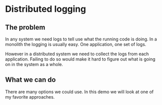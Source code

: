# Distributed logging

## The problem

In any system we need logs to tell use what the running code is doing.
In a monolith the logging is usually easy. One application, one set of logs.

However in a distributed system we need to collect the logs from each application.
Failing to do so would make it hard to figure out what is going on in the system as a whole.

## What we can do

There are many options we could use.
In this demo we will look at one of my favorite approaches.

